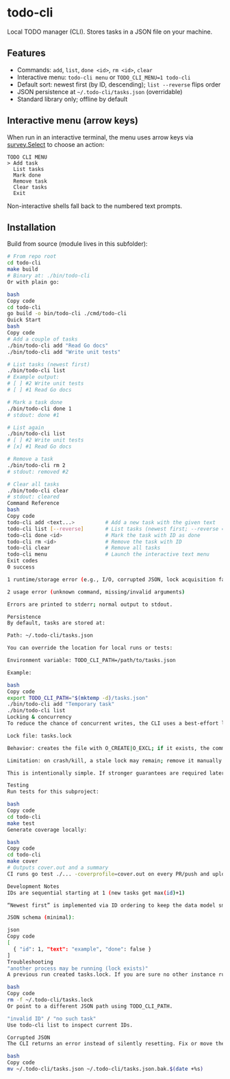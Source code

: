 # todo-cli

Local TODO manager (CLI). Stores tasks in a JSON file on your machine.

## Features
- Commands: `add`, `list`, `done <id>`, `rm <id>`, `clear`
- Interactive menu: `todo-cli menu` or `TODO_CLI_MENU=1 todo-cli`
- Default sort: newest first (by ID, descending); `list --reverse` flips order
- JSON persistence at `~/.todo-cli/tasks.json` (overridable)
- Standard library only; offline by default

## Interactive menu (arrow keys)

When run in an interactive terminal, the menu uses arrow keys via [survey.Select](https://github.com/AlecAivazis/survey) to choose an action:

```
TODO CLI MENU
> Add task
  List tasks
  Mark done
  Remove task
  Clear tasks
  Exit
```

Non-interactive shells fall back to the numbered text prompts.

## Installation

Build from source (module lives in this subfolder):

```bash
# From repo root
cd todo-cli
make build
# Binary at: ./bin/todo-cli
Or with plain go:

bash
Copy code
cd todo-cli
go build -o bin/todo-cli ./cmd/todo-cli
Quick Start
bash
Copy code
# Add a couple of tasks
./bin/todo-cli add "Read Go docs"
./bin/todo-cli add "Write unit tests"

# List tasks (newest first)
./bin/todo-cli list
# Example output:
# [ ] #2 Write unit tests
# [ ] #1 Read Go docs

# Mark a task done
./bin/todo-cli done 1
# stdout: done #1

# List again
./bin/todo-cli list
# [ ] #2 Write unit tests
# [x] #1 Read Go docs

# Remove a task
./bin/todo-cli rm 2
# stdout: removed #2

# Clear all tasks
./bin/todo-cli clear
# stdout: cleared
Command Reference
bash
Copy code
todo-cli add <text...>          # Add a new task with the given text
todo-cli list [--reverse]       # List tasks (newest first; --reverse = oldest first)
todo-cli done <id>              # Mark the task with ID as done
todo-cli rm <id>                # Remove the task with ID
todo-cli clear                  # Remove all tasks
todo-cli menu                   # Launch the interactive text menu
Exit codes
0 success

1 runtime/storage error (e.g., I/O, corrupted JSON, lock acquisition fails)

2 usage error (unknown command, missing/invalid arguments)

Errors are printed to stderr; normal output to stdout.

Persistence
By default, tasks are stored at:

Path: ~/.todo-cli/tasks.json

You can override the location for local runs or tests:

Environment variable: TODO_CLI_PATH=/path/to/tasks.json

Example:

bash
Copy code
export TODO_CLI_PATH="$(mktemp -d)/tasks.json"
./bin/todo-cli add "Temporary task"
./bin/todo-cli list
Locking & concurrency
To reduce the chance of concurrent writes, the CLI uses a best-effort lock file next to tasks.json:

Lock file: tasks.lock

Behavior: creates the file with O_CREATE|O_EXCL; if it exists, the command fails

Limitation: on crash/kill, a stale lock may remain; remove it manually if needed

This is intentionally simple. If stronger guarantees are required later, we can upgrade the locking strategy in a future PR.

Testing
Run tests for this subproject:

bash
Copy code
cd todo-cli
make test
Generate coverage locally:

bash
Copy code
cd todo-cli
make cover
# Outputs cover.out and a summary
CI runs go test ./... -coverprofile=cover.out on every PR/push and uploads artifacts.

Development Notes
IDs are sequential starting at 1 (new tasks get max(id)+1)

“Newest first” is implemented via ID ordering to keep the data model small

JSON schema (minimal):

json
Copy code
[
  { "id": 1, "text": "example", "done": false }
]
Troubleshooting
"another process may be running (lock exists)"
A previous run created tasks.lock. If you are sure no other instance runs, remove the lock file:

bash
Copy code
rm -f ~/.todo-cli/tasks.lock
Or point to a different JSON path using TODO_CLI_PATH.

"invalid ID" / "no such task"
Use todo-cli list to inspect current IDs.

Corrupted JSON
The CLI returns an error instead of silently resetting. Fix or move the file, or start with a fresh path:

bash
Copy code
mv ~/.todo-cli/tasks.json ~/.todo-cli/tasks.json.bak.$(date +%s)
